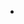 -   <!--yml

-   category: 未分类

-   date: 2024-06-12 18:42:22

-   -->

# -   精神转移 - 免费魔法咒语

> -   来源：[https://www.spellsofmagic.com/spells/beauty_spells/body_spells/7390/page.html#0001-01-01](https://www.spellsofmagic.com/spells/beauty_spells/body_spells/7390/page.html#0001-01-01)
